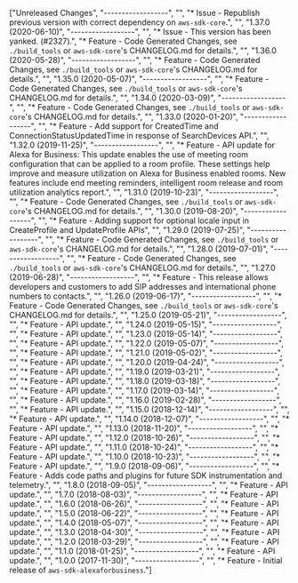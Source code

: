 ["Unreleased Changes", "------------------", "", "* Issue - Republish previous version with correct dependency on `aws-sdk-core`.", "", "1.37.0 (2020-06-10)", "------------------", "", "* Issue - This version has been yanked. (#2327).", "* Feature - Code Generated Changes, see `./build_tools` or `aws-sdk-core`'s CHANGELOG.md for details.", "", "1.36.0 (2020-05-28)", "------------------", "", "* Feature - Code Generated Changes, see `./build_tools` or `aws-sdk-core`'s CHANGELOG.md for details.", "", "1.35.0 (2020-05-07)", "------------------", "", "* Feature - Code Generated Changes, see `./build_tools` or `aws-sdk-core`'s CHANGELOG.md for details.", "", "1.34.0 (2020-03-09)", "------------------", "", "* Feature - Code Generated Changes, see `./build_tools` or `aws-sdk-core`'s CHANGELOG.md for details.", "", "1.33.0 (2020-01-20)", "------------------", "", "* Feature - Add support for CreatedTime and ConnectionStatusUpdatedTime in response of SearchDevices API.", "", "1.32.0 (2019-11-25)", "------------------", "", "* Feature - API update for Alexa for Business: This update enables the use of meeting room configuration that can be applied to a room profile. These settings help improve and measure utilization on Alexa for Business enabled rooms. New features include end meeting reminders, intelligent room release and room utilization analytics report.", "", "1.31.0 (2019-10-23)", "------------------", "", "* Feature - Code Generated Changes, see `./build_tools` or `aws-sdk-core`'s CHANGELOG.md for details.", "", "1.30.0 (2019-08-20)", "------------------", "", "* Feature - Adding support for optional locale input in CreateProfile and UpdateProfile APIs", "", "1.29.0 (2019-07-25)", "------------------", "", "* Feature - Code Generated Changes, see `./build_tools` or `aws-sdk-core`'s CHANGELOG.md for details.", "", "1.28.0 (2019-07-01)", "------------------", "", "* Feature - Code Generated Changes, see `./build_tools` or `aws-sdk-core`'s CHANGELOG.md for details.", "", "1.27.0 (2019-06-28)", "------------------", "", "* Feature - This release allows developers and customers to add SIP addresses and international phone numbers to contacts.", "", "1.26.0 (2019-06-17)", "------------------", "", "* Feature - Code Generated Changes, see `./build_tools` or `aws-sdk-core`'s CHANGELOG.md for details.", "", "1.25.0 (2019-05-21)", "------------------", "", "* Feature - API update.", "", "1.24.0 (2019-05-15)", "------------------", "", "* Feature - API update.", "", "1.23.0 (2019-05-14)", "------------------", "", "* Feature - API update.", "", "1.22.0 (2019-05-07)", "------------------", "", "* Feature - API update.", "", "1.21.0 (2019-05-02)", "------------------", "", "* Feature - API update.", "", "1.20.0 (2019-04-24)", "------------------", "", "* Feature - API update.", "", "1.19.0 (2019-03-21)", "------------------", "", "* Feature - API update.", "", "1.18.0 (2019-03-18)", "------------------", "", "* Feature - API update.", "", "1.17.0 (2019-03-14)", "------------------", "", "* Feature - API update.", "", "1.16.0 (2019-02-28)", "------------------", "", "* Feature - API update.", "", "1.15.0 (2018-12-14)", "------------------", "", "* Feature - API update.", "", "1.14.0 (2018-12-07)", "------------------", "", "* Feature - API update.", "", "1.13.0 (2018-11-20)", "------------------", "", "* Feature - API update.", "", "1.12.0 (2018-10-26)", "------------------", "", "* Feature - API update.", "", "1.11.0 (2018-10-24)", "------------------", "", "* Feature - API update.", "", "1.10.0 (2018-10-23)", "------------------", "", "* Feature - API update.", "", "1.9.0 (2018-09-06)", "------------------", "", "* Feature - Adds code paths and plugins for future SDK instrumentation and telemetry.", "", "1.8.0 (2018-09-05)", "------------------", "", "* Feature - API update.", "", "1.7.0 (2018-08-03)", "------------------", "", "* Feature - API update.", "", "1.6.0 (2018-06-26)", "------------------", "", "* Feature - API update.", "", "1.5.0 (2018-06-22)", "------------------", "", "* Feature - API update.", "", "1.4.0 (2018-05-07)", "------------------", "", "* Feature - API update.", "", "1.3.0 (2018-04-30)", "------------------", "", "* Feature - API update.", "", "1.2.0 (2018-03-29)", "------------------", "", "* Feature - API update.", "", "1.1.0 (2018-01-25)", "------------------", "", "* Feature - API update.", "", "1.0.0 (2017-11-30)", "------------------", "", "* Feature - Initial release of `aws-sdk-alexaforbusiness`."]